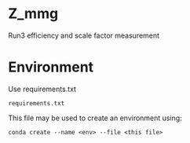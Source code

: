 # Z_mmg
Run3 efficiency and scale factor measurement

# Environment
Use requirements.txt

```
requirements.txt
```
This file may be used to create an environment using:
```
conda create --name <env> --file <this file>
```
